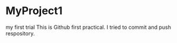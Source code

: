 # MyProject1
my first trial
This is Github first practical.
I tried to commit and push respository.
